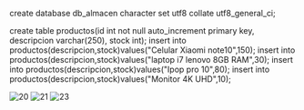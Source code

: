 create database db_almacen character set utf8 collate utf8_general_ci;

create table productos(id int not null auto_increment primary key, descripcion varchar(250), stock int);
insert into productos(descripcion,stock)values("Celular Xiaomi note10",150);
insert into productos(descripcion,stock)values("laptop i7 lenovo 8GB RAM",30);
insert into productos(descripcion,stock)values("Ipop pro 10",80);
insert into productos(descripcion,stock)values("Monitor 4K UHD",10);

![20](https://user-images.githubusercontent.com/65792212/83586543-08631f00-a54d-11ea-9bf0-d616e4a9f176.jpg)
![21](https://user-images.githubusercontent.com/65792212/83586545-08fbb580-a54d-11ea-965d-4969d1da18d8.jpg)
![23](https://user-images.githubusercontent.com/65792212/83586547-09944c00-a54d-11ea-993e-e0726f8e2d4b.jpg)
